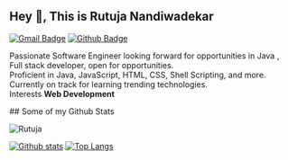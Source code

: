 

## Hey 👋, This is Rutuja Nandiwadekar
[![Gmail Badge](https://img.shields.io/badge/-nandiwadekarrutuja@gmail.com-c14438?style=flat&logo=Gmail&logoColor=white&link=mailto:nandiwadekarrutuja@gmail.com)](mailto:nandiwadekarrutuja@gmail.com) [![Github Badge](https://img.shields.io/badge/rutuja-nandiwadekar-grey?style=flat&logo=github&logoColor=white&link=https://github.com/rutuja-nandiwadekar/)](https://www.github.com/rutuja-nandiwadekar/) 
<p align='left'>Passionate Software Engineer looking forward for opportunities in Java , Full stack developer, open for opportunities.
<br /> Proficient in Java, JavaScript, HTML, CSS, Shell Scripting, and more. Currently on track for learning trending technologies.
<br /> Interests <b>Web Development</b>
</p>
## Some of my Github Stats
<p align=left> <img src=https://komarev.com/ghpvc/?username=Rutuja Nandiwadekar alt=Rutuja Nandiwadekar /> </p>

[![Github stats](https://github-readme-stats.vercel.app/api?username=rutuja-nandiwadekar&show_icons=true&include_all_commits=true)](https://github.com/rutuja-nandiwadekar/github-readme-stats)
[![Top Langs](https://github-readme-stats.vercel.app/api/top-langs/?username=rutuja-nandiwadekar&layout=compact)](https://github.com/rutuja-nandiwadekar/github-readme-stats)
